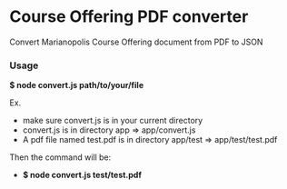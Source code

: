 # Course Offering PDF converter

Convert Marianopolis Course Offering document from PDF to JSON

### Usage

**$ node convert.js path/to/your/file**

Ex. 
* make sure convert.js is in your current directory
* convert.js is in directory app => app/convert.js
* A pdf file named test.pdf is in directory app/test => app/test/test.pdf

Then the command will be:
* **$ node convert.js test/test.pdf**
